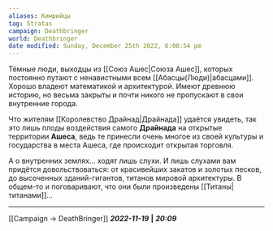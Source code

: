 ```yaml
---
aliases: Кимрийцы
tag: Stratas
campaign: Deathbringer
world: Deathbringer
date modified: Sunday, December 25th 2022, 6:00:54 pm
---
```

Тёмные люди, выходцы из [[Союз Ашес|Союза Ашес]], которых постоянно путают с ненавистными всем [[Абасцы(Люди)|абасцами]]. Хорошо владеют математикой и архитектурой. Имеют древнюю историю, но весьма закрыты и почти никого не пропускают в свои внутренние города.

Что жителям [[Королевство Драйнад|Драйнада]] удаётся увидеть, так это лишь плоды воздействия самого **Драйнада** на открытые территории **Ашеса**, ведь те принесли очень многое из своей культуры и государства в места Ашеса, где происходит открытая торговля.

А о внутренних землях... ходят лишь слухи. И лишь слухами вам придётся довольствоваться: от красивейших закатов и золотых песков, до высоченных зданий-гигантов, титанов мировой архитектуры. В общем-то и поговаривают, что они были произведены [[Титаны|титанами]]...
___
[[Campaign → DeathBringer]]
***2022-11-19*** **|** ***20:09***
 

